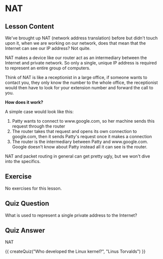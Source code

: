 # NAT

## Lesson Content

We've brought up NAT (network address translation) before but didn't touch upon it, when we are working on our network, does that mean that the Internet can see our IP address? Not quite.

NAT makes a device like our router act as an intermediary between the Internet and private network. So only a single, unique IP address is required to represent an entire group of computers.

Think of NAT is like a receptionist in a large office, if someone wants to contact you, they only know the number to the whole office, the receptionist would then have to look for your extension number and forward the call to you.

<b>How does it work?</b>
 
A simple case would look like this:

<ol>
<li>Patty wants to connect to www.google.com, so her machine sends this request through the router</li>
<li>The router takes that request and opens its own connection to google.com, then it sends Patty's request once it makes a connection</li>
<li>The router is the intermediary between Patty and www.google.com. Google doesn't know about Patty instead all it can see is the router.</li>
</ol>

NAT and packet routing in general can get pretty ugly, but we won't dive into the specifics.

## Exercise

No exercises for this lesson.

## Quiz Question

What is used to represent a single private address to the Internet?

## Quiz Answer

NAT
<script src="../quiz.js"></script>

<div id="quiz">
  {{ createQuiz("Who developed the Linux kernel?", "Linus Torvalds") }}
</div>

